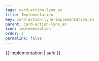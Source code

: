 ```yaml
---
tags: card-action-lyne_en
title: Implementation
key: card-action-lyne-implementation_en
parent: card-action-lyne_en
icon: implementation
order: 3
permalink: false  
---
```

 {{ implementation | safe }}


